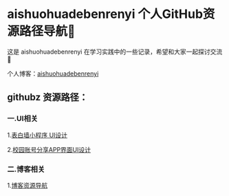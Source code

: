 # aishuohuadebenrenyi 个人GitHub资源路径导航🧭

这是 aishuohuadebenrenyi 在学习实践中的一些记录，希望和大家一起探讨交流👏

个人博客：[aishuohuadebenrenyi](https://aishuohuadebenrenyi.github.io/)

## githubz 资源路径：

### 一.UI相关

1.[表白墙小程序 UI设计](https://github.com/aishuohuadebenrenyi/White-Wall-UI)

2.[校园账号分享APP界面UI设计](https://github.com/aishuohuadebenrenyi/Software-interface-design-UI)

###  二.博客相关

1.[博客资源导航](https://github.com/aishuohuadebenrenyi/aishuohuadebenrenyi.github.io)
